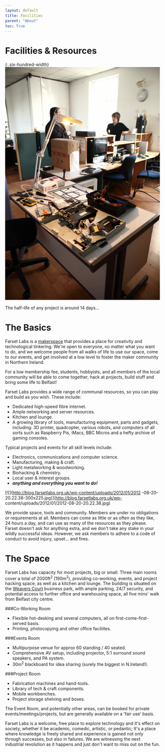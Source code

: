 ```yaml
---
layout: default
title: Facilities
parent: "About"
toc: True
---
```

<style>
.three-hundred-width {  text-align: center; width: 300px;}
.six-hundred-width {  text-align: center; width: 600px;}
</style>
# Facilities & Resources

{:.six-hundred-width}
![](/about/fac-top.jpg)

The half-life of any project is around 14 days...

# The Basics

Farset Labs is a [makerspace](http://en.wikipedia.org/wiki/Hackerspace) that
provides a place for creativity and technological tinkering. We're open to
everyone, no matter what you want to do, and we welcome people from all walks
of life to use our space, come to our events, and get involved at a low level
to foster the maker community in Northern Ireland.

For a low membership fee, students, hobbyists, and all members of the local community will be able to come together, hack at projects, build stuff and bring some life to Belfast!

Farset Labs provides a wide range of communal resources, so you can play and build as you wish. These include:

  * Dedicated high-speed fibre internet.
  * Ample networking and server resources.
  * Kitchen and lounge.
  * A growing library of tools, manufacturing equipment, parts and gadgets, including: 3D printer, quadcopter, various robots, and computers of all sorts such as Raspberry Pis, iMacs, BBC Micros and a hefty archive of gaming consoles.

Typical projects and events for all skill levels include:

  * Electronics, communications and computer science.
  * Manufacturing, making & craft.
  * Light metalworking & woodworking.
  * Biohacking & chemistry.
  * Local user & interest groups.
  * _**anything and everything you want to do!**_

[![](http://blog.farsetlabs.org.uk/wp-content/uploads/2012/01/2012
-08-20-20.22.38-300x225.jpg)](http://blog.farsetlabs.org.uk/wp-
content/uploads/2012/01/2012-08-20-20.22.38.jpg)

We provide space, tools and community. Members are under no obligations or requirements at all. Members can come as little or as often as they like, 24 hours a day, and can use as many of the resources as they please. Farset doesn't ask for anything extra, and we don't take any stake in your wildly successful ideas. However, we ask members to adhere to a code of conduct to avoid injury, upset... and fires.

# The Space

Farset Labs has capacity for most projects, big or small. Three main rooms cover a total of 2000ft<sup>2</sup> (190m<sup>2</sup>), providing co-working, events, and project hacking space, as well as a kitchen and lounge. The building is situated on the [Weavers Court](http://www.weaverscourt.com/) business park, with ample parking, 24/7 security, and potential access to further office and warehousing space, all five mins' walk from Belfast city centre.

###Co-Working Room
  * Flexible hot-desking and several computers, all on first-come-first-served basis.
  * Printing, photocopying and other office faciliites.

###Events Room
  * Multipurpose venue for approx 60 standing / 40 seated. 
  * Comprehensive AV setup, including projector, 5:1 surround sound speakers, and PA system.
  * 30m<sup>2</sup> blackboard for idea sharing (surely the biggest in N.Ireland!).

###Project Room
  * Fabrication machines and hand-tools.
  * Library of tech & craft components.
  * Mobile workbenches.
  * Project storage shelving and boxes.

The Event Room, and potentially other areas, can be booked for private events/meetings/projects, but are generally
available on a 'fair use' basis.

Farset Labs is a welcome, free place to explore technology and it's effect on society, whether it be academic, comedic, artistic, or pedantic; It's a place where knowledge is freely shared and experience is gained not only through successes, but also in failures. We are witnessing the next industrial revolution as it happens and just don't want to miss out on the fun.
